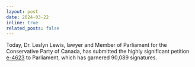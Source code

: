 ```yaml
---
layout: post
date: 2024-03-22
inline: true
related_posts: false
---
```


Today, Dr. Leslyn Lewis, lawyer and Member of Parliament for the Conservative Party of Canada, has submitted the highly significant petition [e-4623](/petitions/can/e-4623) to Parliament, which has garnered 90,089 signatures.
